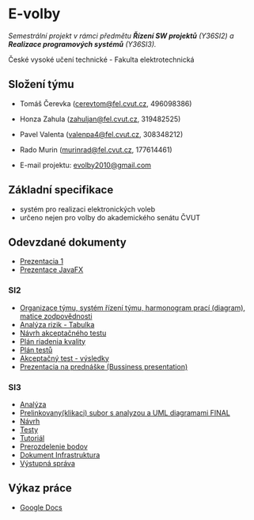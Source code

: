 # E-volby #

_Semestrální projekt v rámci předmětu **Řízení SW projektů** (Y36SI2) a **Realizace programových systémů** (Y36SI3)._


České vysoké učení technické - Fakulta elektrotechnická

## Složení týmu ##
  * Tomáš Čerevka (cerevtom@fel.cvut.cz, 496098386)
  * Honza Zahula (zahuljan@fel.cvut.cz, 319482525)
  * Pavel Valenta (valenpa4@fel.cvut.cz, 308348212)
  * Rado Murin (murinrad@fel.cvut.cz, 177614461)

  * E-mail projektu: evolby2010@gmail.com

## Základní specifikace ##

  * systém pro realizaci elektronických voleb
  * určeno nejen pro volby do akademického senátu ČVUT

## Odevzdané dokumenty ##


  * [Prezentacia 1](http://evolby.googlecode.com/svn/documents/evolby%20vision.pdf)
  * [Prezentace JavaFX](http://evolby.googlecode.com/svn/documents/javafx.pdf)

### SI2 ###
  * [Organizace týmu, systém řízení týmu, harmonogram prací (diagram), matice zodpovědnosti](http://evolby.googlecode.com/svn/documents/Projekt%20eVolby.pdf)
  * [Analýza rizik - Tabulka](http://evolby.googlecode.com/svn/documents/analyza%20rizik.pdf)
  * [Návrh akceptačného testu](http://evolby.googlecode.com/svn/documents/akceptacny%20test%20final.pdf)
  * [Plán riadenia kvality](http://evolby.googlecode.com/svn/documents/planriadeniakvality.pdf)
  * [Plán testů](http://evolby.googlecode.com/svn/documents/plan_testu.pdf)
  * [Akceptačný test - výsledky](http://evolby.googlecode.com/svn-history/documents/akceptacny%20testResults.pdf)
  * [Prezentacia na prednáške (Bussiness presentation)](http://evolby.googlecode.com/svn-history/documents/BussinessPres.pdf)








### SI3 ###
  * [Analýza](http://evolby.googlecode.com/svn/documents/01-analyza.pdf)
  * [Prelinkovany(klikaci) subor s analyzou a UML diagramami FINAL](http://evolby.googlecode.com/svn-history/r170/documents/Analyza.zip)
  * [Návrh](http://evolby.googlecode.com/svn/documents/Navrh.zip)
  * [Testy](http://evolby.googlecode.com/svn/documents/testy.pdf)
  * [Tutoriál](http://evolby.googlecode.com/svn/documents/tutorial.pdf)
  * [Prerozdelenie bodov](http://evolby.googlecode.com/svn/documents/Prerozdelenie%20bodov.pdf)
  * [Dokument Infrastruktura](http://evolby.googlecode.com/svn-history/documents/infrastruktura.pdf)
  * [Výstupná správa](http://evolby.googlecode.com/svn-history/documents/finalReport.pdf)





## Výkaz práce ##

  * [Google Docs](https://spreadsheets.google.com/pub?key=0Aob5vSoLL2WCdHJXNGl3Q01sUWhELVJOcGJaYXB0UFE&hl=en&output=html)


